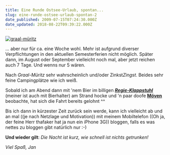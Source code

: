 ```yaml
---
title: Eine Runde Ostsee-Urlaub, spontan...
slug: eine-runde-ostsee-urlaub-spontan-2
date_published: 2009-07-15T07:24:30.000Z
date_updated: 2018-08-22T09:39:22.000Z
---
```


[![graal-müritz](//picdump.thafaker.de/2009/07/graal-müritz.jpg)](http://picdump.thafaker.de/2009/07/graal-müritz.jpg)

... aber nur für ca. eine Woche wohl. Mehr ist aufgrund diverser Verpflichtungen in den aktuellen Semesterferien nicht möglich. Später dann, im August oder September vielleicht noch mal, aber jetzt reichen auch 7 Tage. Und wenns nur 5 wären.

Nach *Graal-Müritz* sehr wahrscheinlich und/oder Zinkst*Zingst*. Beides sehr feine Campingplätze wie ich weiß.

Sobald ich am Abend dann mit 'nem Bier im billigen **[*Regie-Klappstuhl*](http://www.outdoor-plaza.de/images/product_images/info_images/Camping_Klappstuhl_RELAX_Schwarz.jpg)** (meiner ist auch mit Bierhalter) am Strand hocke und 'n paar doofe **[Möven](http://images.google.de/images?q=m%C3%B6ve&amp;oe=utf-8&amp;rls=org.mozilla:de:official&amp;client=firefox-a&amp;um=1&amp;ie=UTF-8&amp;sa=N&amp;hl=de&amp;tab=wi)** beobachte, hat sich die Fahrt bereits gelohnt ^^

Bis ich dann in kürzester Zeit zurück sein werde, kann ich vielleicht ab und an mal  ((je nach Netzlage und Motivation)) mit meinem Mobiltelefon ((Oh ja, der feine Herr thafaker hat ja nun ein iPhone 3G)) bloggen, falls es was nettes zu bloggen gibt natürlich nur :-)

**Und wieder gilt**: *Die Nacht ist kurz, wie schnell ist nichts getrunken!*

*Viel Spaß, Jan*
